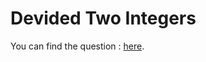 # Devided Two Integers

You can find the question :
<a href="https://leetcode.com/problems/divide-two-integers/">here</a>.

